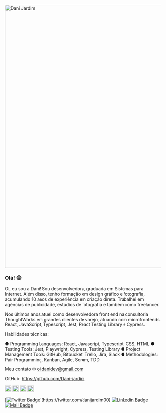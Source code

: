 <img src="https://i.imgur.com/iSoxW3J.png" width="850" alt="Dani Jardim" style="max-width:100%;">

### Olá! 😁

Oi, eu sou a Dani! Sou desenvolvedora, graduada em Sistemas para Internet. Além disso, tenho formação em design gráfico e fotografia, acumulando 10 anos de experiência em criação direta. Trabalhei em agências de publicidade, estúdios de fotografia e também como freelancer.

Nos últimos anos atuei como desenvolvedora front end na consultoria ThoughtWorks em grandes clientes de varejo, atuando com microfrontends React, JavaScript, Typescript, Jest, React Testing Library e Cypress.

Habilidades técnicas:

● Programming Languages: React, Javascript, Typescript, CSS, HTML
● Testing Tools: Jest, Playwright, Cypress, Testing Library
● Project Management Tools: GitHub, Bitbucket, Trello, Jira, Slack
● Methodologies: Pair Programming, Kanban, Agile, Scrum, TDD

Meu contato 
✉ oi.danidev@gmail.com

GitHub: https://github.com/Dani-jardim

<p align="left">
  <img src="https://devicons.github.io/devicon/devicon.git/icons/html5/html5-original-wordmark.svg" alt="html5"  width="20" height="20"/>
  <img src="https://devicons.github.io/devicon/devicon.git/icons/css3/css3-original-wordmark.svg" alt="css3"  width="20" height="20"/>
  <img src="https://devicons.github.io/devicon/devicon.git/icons/javascript/javascript-original.svg" alt="javascript" width="20" height="20"/>
  <img src="https://devicons.github.io/devicon/devicon.git/icons/react/react-original-wordmark.svg" alt="react" width="20" height="20"/>
</p>


[![Twitter Badge](https://img.shields.io/badge/-Twitter-1ca0f1?style=flat-square&labelColor=1ca0f1&logo=twitter&logoColor=white&link=https://twitter.com/felipefialho_)](https://twitter.com/danijardim00)
[![Linkedin Badge](https://img.shields.io/badge/-LinkedIn-blue?style=flat-square&logo=Linkedin&logoColor=white&link=https://www.linkedin.com/in/felipefialho)](https://www.linkedin.com/in/daniela-jardim/)
[![Mail Badge](https://img.shields.io/badge/-danialvesdesigner@gmail.com-8B89CC?style=flat-square&logo=Protonmail&logoColor=white&link=mailto:danialvesdesigner@gmail.com)](mailto:danialvesdesigner@gmail.com)


<!--
**Dani-jardim/Dani-jardim** is a ✨ _special_ ✨ repository because its `README.md` (this file) appears on your GitHub profile.

Here are some ideas to get you started:

- 🔭 I’m currently working on ...
- 🌱 I’m currently learning ...
- 👯 I’m looking to collaborate on ...
- 🤔 I’m looking for help with ...
- 💬 Ask me about ...
- 📫 How to reach me: ...
- 😄 Pronouns: ...
- ⚡ Fun fact: ...
-->
